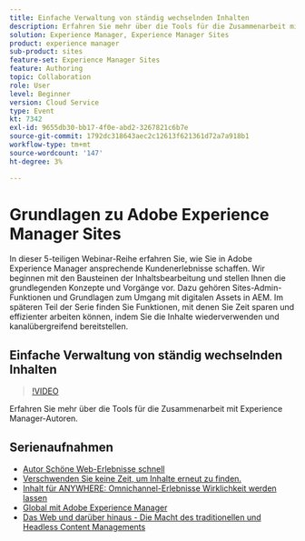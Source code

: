 ```yaml
---
title: Einfache Verwaltung von ständig wechselnden Inhalten
description: Erfahren Sie mehr über die Tools für die Zusammenarbeit mit Experience Manager-Autoren
solution: Experience Manager, Experience Manager Sites
product: experience manager
sub-product: sites
feature-set: Experience Manager Sites
feature: Authoring
topic: Collaboration
role: User
level: Beginner
version: Cloud Service
type: Event
kt: 7342
exl-id: 9655db30-bb17-4f0e-abd2-3267821c6b7e
source-git-commit: 1792dc318643aec2c12613f621361d72a7a918b1
workflow-type: tm+mt
source-wordcount: '147'
ht-degree: 3%

---
```


# Grundlagen zu Adobe Experience Manager Sites

In dieser 5-teiligen Webinar-Reihe erfahren Sie, wie Sie in Adobe Experience Manager ansprechende Kundenerlebnisse schaffen. Wir beginnen mit den Bausteinen der Inhaltsbearbeitung und stellen Ihnen die grundlegenden Konzepte und Vorgänge vor. Dazu gehören Sites-Admin-Funktionen und Grundlagen zum Umgang mit digitalen Assets in AEM. Im späteren Teil der Serie finden Sie Funktionen, mit denen Sie Zeit sparen und effizienter arbeiten können, indem Sie die Inhalte wiederverwenden und kanalübergreifend bereitstellen.

## Einfache Verwaltung von ständig wechselnden Inhalten

>[!VIDEO](https://video.tv.adobe.com/v/332127/?quality=12&learn=on&hidetitle=true)

Erfahren Sie mehr über die Tools für die Zusammenarbeit mit Experience Manager-Autoren.

## Serienaufnahmen

* [Autor Schöne Web-Erlebnisse schnell](authoring-fundamentals.md)
* [Verschwenden Sie keine Zeit, um Inhalte erneut zu finden.](media-library-administration.md)
* [Inhalt für ANYWHERE: Omnichannel-Erlebnisse Wirklichkeit werden lassen](omnichannel-experiences.md)
* [Global mit Adobe Experience Manager](multi-site-management-web-translation.md)
* [Das Web und darüber hinaus - Die Macht des traditionellen und Headless Content Managements](traditional-headless-content-management.md)
